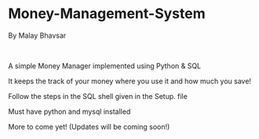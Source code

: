 # Money-Management-System
<p>By Malay Bhavsar</p>
<br />
<p>A simple Money Manager implemented using Python & SQL</p>
<p>It keeps the track of your money where you use it and how much you save!</p>
<p>Follow the steps in the SQL shell given in the Setup. file</p>
<p>Must have python and mysql installed</p>
<p>More to come yet! (Updates will be coming soon!)</p>

